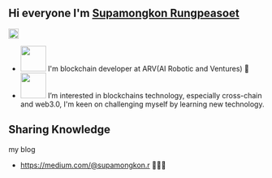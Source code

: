 ## Hi everyone I'm [Supamongkon Rungpeasoet](https://www.linkedin.com/in/supamongkon-rungpeasoet-9415191b9/) 
<img src="https://raw.githubusercontent.com/nakulbhati/nakulbhati/master/contain/Hi.gif" width="20px"> 


- <img src = "https://media0.giphy.com/media/DdpmhAQpQZzwHSrQ3f/giphy.gif" width="50px"> I'm blockchain developer at ARV(AI Robotic and Ventures)
🤖  
- <img src ="https://cliply.co/wp-content/uploads/2021/02/372102230_BITCOIN_400px.gif" width="50px"> I’m interested in blockchains technology, especially cross-chain and web3.0, I'm keen on challenging myself by learning new technology. 

## Sharing Knowledge
my blog
- https://medium.com/@supamongkon.r 🧑🏻‍💻
<!--
**supamongkonR/supamongkonR** is a ✨ _special_ ✨ repository because its `README.md` (this file) appears on your GitHub profile.

Here are some ideas to get you started:

- 🔭 I’m currently working on ...
- 🌱 I’m currently learning in blockchains technology, especially cross-chain and web3.0, I'm keen on challenging myself by learning new technology.
- 👯 I’m looking to collaborate on ...
- 🤔 I’m looking for help with ...
- 💬 Ask me about ...
- 📫 How to reach me: ...
- 😄 Pronouns: ...
- ⚡ Fun fact: ...
-->
